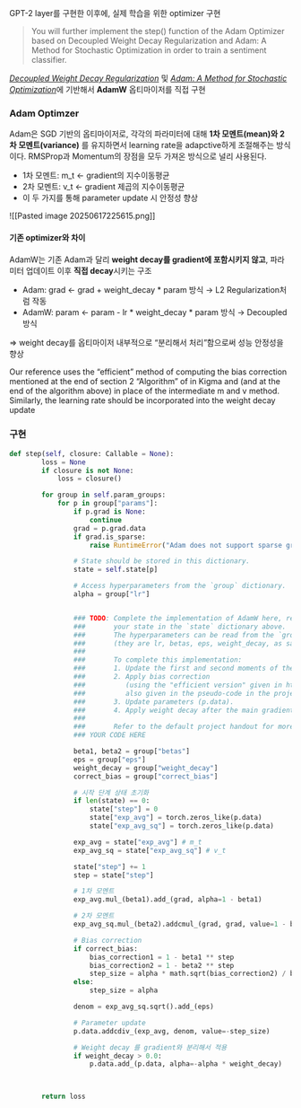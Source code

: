 GPT-2 layer를 구현한 이후에, 실제 학습을 위한 optimizer 구현

> You will further implement the step() function of the Adam Optimizer based on Decoupled Weight Decay Regularization and Adam: A Method for Stochastic Optimization in order to train a sentiment classifier.

[_Decoupled Weight Decay Regularization_](https://arxiv.org/abs/1711.05101) 및 [_Adam: A Method for Stochastic Optimization_](https://arxiv.org/abs/1412.6980)에 기반해서 **AdamW** 옵티마이저를 직접 구현
### Adam Optimzer

Adam은 SGD 기반의 옵티마이저로, 각각의 파라미터에 대해 **1차 모멘트(mean)와 2차 모멘트(variance)** 를 유지하면서 learning rate을 adapctive하게 조절해주는 방식이다. RMSProp과 Momentum의 장점을 모두 가져온 방식으로 널리 사용된다.

- 1차 모멘트: m_t ← gradient의 지수이동평균
- 2차 모멘트: v_t ← gradient 제곱의 지수이동평균
- 이 두 가지를 통해 parameter update 시 안정성 향상

![[Pasted image 20250617225615.png]]

#### 기존 optimizer와 차이

AdamW는 기존 Adam과 달리 **weight decay를 gradient에 포함시키지 않고**, 파라미터 업데이트 이후 **직접 decay**시키는 구조

- Adam: grad ← grad + weight_decay * param 방식 → L2 Regularization처럼 작동
- AdamW: param ← param - lr * weight_decay * param 방식 → Decoupled 방식
    
=> weight decay를 옵티마이저 내부적으로 “분리해서 처리”함으로써 성능 안정성을 향상

Our reference uses the “efficient” method of computing the bias correction mentioned at the end of section 2 “Algorithm” of in Kigma and (and at the end of the algorithm above) in place of the intermediate m and v method. Similarly, the learning rate should be incorporated into the weight decay update

### 구현

```python
def step(self, closure: Callable = None):
        loss = None
        if closure is not None:
            loss = closure()

        for group in self.param_groups:
            for p in group["params"]:
                if p.grad is None:
                    continue
                grad = p.grad.data
                if grad.is_sparse:
                    raise RuntimeError("Adam does not support sparse gradients, please consider SparseAdam instead")

                # State should be stored in this dictionary.
                state = self.state[p]

                # Access hyperparameters from the `group` dictionary.
                alpha = group["lr"]


                ### TODO: Complete the implementation of AdamW here, reading and saving
                ###       your state in the `state` dictionary above.
                ###       The hyperparameters can be read from the `group` dictionary
                ###       (they are lr, betas, eps, weight_decay, as saved in the constructor).
                ###
                ###       To complete this implementation:
                ###       1. Update the first and second moments of the gradients.
                ###       2. Apply bias correction
                ###          (using the "efficient version" given in https://arxiv.org/abs/1412.6980;
                ###          also given in the pseudo-code in the project description).
                ###       3. Update parameters (p.data).
                ###       4. Apply weight decay after the main gradient-based updates.
                ###
                ###       Refer to the default project handout for more details.
                ### YOUR CODE HERE

                beta1, beta2 = group["betas"]
                eps = group["eps"]
                weight_decay = group["weight_decay"]
                correct_bias = group["correct_bias"]

				# 시작 단계 상태 초기화
                if len(state) == 0:
                    state["step"] = 0
                    state["exp_avg"] = torch.zeros_like(p.data) 
                    state["exp_avg_sq"] = torch.zeros_like(p.data)

                exp_avg = state["exp_avg"] # m_t
                exp_avg_sq = state["exp_avg_sq"] # v_t

                state["step"] += 1
                step = state["step"]

                # 1차 모멘트
                exp_avg.mul_(beta1).add_(grad, alpha=1 - beta1)

                # 2차 모멘트
                exp_avg_sq.mul_(beta2).addcmul_(grad, grad, value=1 - beta2)

                # Bias correction
                if correct_bias:
                    bias_correction1 = 1 - beta1 ** step
                    bias_correction2 = 1 - beta2 ** step
                    step_size = alpha * math.sqrt(bias_correction2) / bias_correction1
                else:
                    step_size = alpha

                denom = exp_avg_sq.sqrt().add_(eps)

                # Parameter update
                p.data.addcdiv_(exp_avg, denom, value=-step_size)

                # Weight decay 를 gradient와 분리해서 적용
                if weight_decay > 0.0:
                    p.data.add_(p.data, alpha=-alpha * weight_decay)

                

        return loss

```